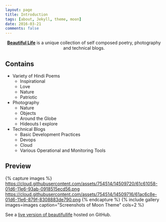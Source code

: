 ```yaml
---
layout: page
title: Introduction
tags: [about, Jekyll, theme, moon]
date: 2016-03-21
comments: false
---
```

    
<center><a href="https://manishmehra.github.io/beautifullife/"><b>Beautiful Life</b></a> is a unique collection of self composed poetry, photography and technical blogs.</center>

## Contains
* Variety of Hindi Poems
    * Inspirational
    * Love 
    * Nature
    * Patriotic
* Photography
    * Nature
    * Objects
    * Around the Globe
    * Hideouts I explore
* Technical Blogs
    * Basic Development Practices
    * Devops
    * Cloud
    * Various Operational and Monitoring Tools


## Preview

{% capture images %}
    https://cloud.githubusercontent.com/assets/754514/14509720/61c61058-01d6-11e6-93ab-0918515ecd56.png
    https://cloud.githubusercontent.com/assets/754514/14509716/61ac6c8e-01d6-11e6-879f-8308883de790.png
{% endcapture %}
{% include gallery images=images caption="Screenshots of Moon Theme" cols=2 %}

See a [live version of beautifullife](https://manishmehra.github.io/beautifullife/) hosted on GitHub.

